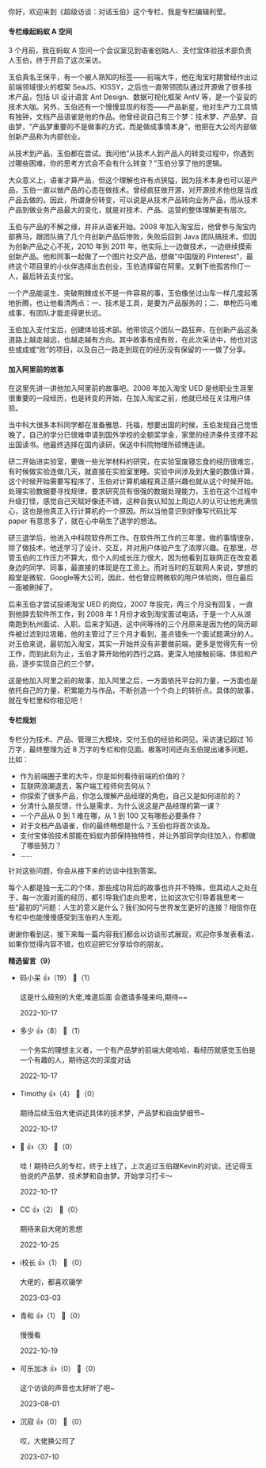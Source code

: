 你好，欢迎来到《超级访谈：对话玉伯》这个专栏，我是专栏编辑利莹。

#### **专栏缘起蚂蚁 A 空间**

3 个月前，我在蚂蚁 A 空间一个会议室见到语雀创始人、支付宝体验技术部负责人玉伯，终于开启了这次采访。

玉伯真名王保平，有一个被人熟知的标签——前端大牛，他在淘宝时期曾经作出过前端领域很火的框架 SeaJS、KISSY，之后也一直带领团队通过开源做了很多技术产品，包括 UI 设计语言 Ant Design、数据可视化框架 AntV 等，是一个妥妥的技术大咖。另外，玉伯还有一个慢慢显现的标签——产品新星，他对生产力工具情有独钟，文档产品语雀是他的作品。他曾经说自己有三个梦：技术梦、产品梦、自由梦，“产品梦重要的不是做事的方式，而是做成事情本身”，他把在大公司内部做创新产品称为内部创业。

从技术到产品，玉伯都在尝试。我问他“从技术人到产品人的转变过程中，你遇到过哪些困难，你的思考方式会不会有什么转变？”玉伯分享了他的逻辑。

大众意义上，语雀才算产品，但这个理解也许有点狭隘，因为技术本身也可以是产品，玉伯一直以做产品的心态在做技术。曾经疯狂做开源，对开源技术他也是当成产品去做的。因此，所谓身份转变，可以说是从技术产品转向业务产品，而从技术产品到做业务产品最大的变化，就是对技术、产品、运营的整体理解更有层次。

玉伯与产品的不解之缘，并非从语雀开始。2008 年加入淘宝后，他曾参与淘宝内部赛马，跟团队搞了几个月创新产品后惨败，失败后回到 Java 团队搞技术。但因为创新产品之心不死，2010 年到 2011 年，他实际上一边做技术，一边继续摸索创新产品。他和同事一起做了一个图片社交产品，想做“中国版的 Pinterest”，最终这个项目里的小伙伴选择出去创业，玉伯选择留在阿里。又剩下他孤苦伶仃一人，最后转去支付宝。

一个产品能诞生、突破荆棘成长不是一件容易的事，玉伯像坐过山车一样几度起落地折腾，也让他看清两点：一、技术是工具，是要为产品服务的；二、单枪匹马难成事，有团队才能走得更长远。

玉伯加入支付宝后，创建体验技术部。他带领这个团队一路狂奔，在创新产品这条道路上越走越远，也越走越有方向。其中故事有成有败，在此次采访中，他也对这些或成或“败”的项目，以及自己一路走到现在的经历没有保留的一一做了分享。

#### 加入阿里前的故事

在这里先讲一讲他加入阿里前的故事吧。2008 年加入淘宝 UED 是他职业生涯里很重要的一段经历，也是转变的开始，在加入淘宝之前，他就已经在关注用户体验。

当中科大很多本科同学都在准备雅思、托福，想要出国的时候，玉伯发现自己觉悟晚了，自己的学分已很难申请到国外学校的全额奖学金，家里的经济条件支撑不起出国读书。他最终选择在国内读研，保送中科院物理所硕博连读。

研二开始进实验室，要做一些光学材料的研究，在实验室废寝忘食的经历很难忘，有时候做实验连做几天，就直接在实验室里睡。实验中间涉及到大量的数值计算，这个时候开始需要写程序了，玉伯对计算机编程真正感兴趣也就从这个时候开始。处理实验数据要寻找规律，要求研究员有很强的数据处理能力，玉伯在这个过程中升级打怪，感觉自己天赋好像还不错，这种自我认知加上周边人的认可让他充满信心，这也是他真正入行计算机的一个原因。所以当他意识到好像写代码比写 paper 有意思多了，就在心中萌生了退学的想法。

研三退学后，他进入中科院软件所工作。在软件所工作的三年里，做的事情很杂，除了做技术，他还学习了设计、交互，并对用户体验产生了浓厚兴趣。在那里，尽管玉伯的工作压力不算大，但个人的成长压力很大，因为他看到互联网正在改变着身边的同学、同事，最直接的体现是在工资上。而对当时的互联网人来说，梦想的殿堂是微软、Google等大公司，因此，他也曾应聘微软的用户体验岗，但在最后一面被刷掉了。

后来玉伯才尝试投递淘宝 UED 的岗位，2007 年投完，两三个月没有回复，一直到他辞去软件所工作，到 2008 年 1 月份才收到淘宝面试电话，于是一个人从湖南跑到杭州面试、入职。后来才知道，这中间等待的三个月原来是因为他的简历邮件被过滤到垃圾箱，他的主管过了三个月才看到，差点错失一个面试题满分的人。对玉伯来说，最初加入淘宝，其实一开始并没有非要做前端，更多是觉得先有一份工作，而到此刻为止，玉伯才算开始他的西行之路，更深入地接触前端、体验和产品，逐步实现自己的三个梦。

这是他加入阿里之前的故事，加入阿里之后，一方面依托平台的力量，一方面也是依托自己的力量，积累能力与作品，不断创造一个个向上的转折点。具体的故事，就在专栏里和你相见吧！

#### 专栏规划

专栏分为技术、产品、管理三大模块，交付玉伯的经验和洞见。采访速记超过 16 万字，最终整理为近 8 万字的专栏和你见面。极客时间还向玉伯提出诸多问题，比如：

- 作为前端圈子里的大牛，你是如何看待前端的价值的？
- 互联网浪潮退去，客户端工程师何去何从？
- 你探索了很多产品，你怎么理解产品经理的角色，自己又是如何进阶的？
- 分清什么是反馈，什么是需求，为什么说这是产品经理的第一课？
- 一个产品从 0 到 1 难在哪，从 1 到 100 又有哪些必要条件？
- 对于文档产品语雀，你的最终畅想是什么？玉伯也将首次谈及。
- 支付宝体验技术部能在蚂蚁内部保持独特性，并让外部同学向往加入，你都做了哪些努力？
- ……

针对这些问题，你会从接下来的访谈中找到答案。

每个人都是独一无二的个体，那些成功背后的故事也许并不特殊，但其动人之处在于，每一次面对面的经历，都引导我们走向思考，比如这次它引导着我思考一些“最初的”问题：人生的意义是什么？我们如何与世界发生更好的连接？相信你在专栏中也能慢慢感受到玉伯的人生观。

谢谢你看到这，接下来每一篇内容我们都会以访谈形式展现，欢迎你多发表看法，如果你觉得内容不错，也欢迎把它分享给你的朋友。
<div><strong>精选留言（9）</strong></div><ul>
<li><span>码小呆</span> 👍（19） 💬（1）<p>这是什么级别的大佬,难道后面 会邀请多隆来吗,期待~~</p>2022-10-17</li><br/><li><span>多少</span> 👍（8） 💬（1）<p>一个务实的理想主义者，一个有产品梦的前端大佬哈哈，看经历就感觉玉伯是一个有趣的人，期待这次的深度对话</p>2022-10-17</li><br/><li><span>Timothy</span> 👍（4） 💬（0）<p>期待后续玉伯大佬讲述具体的技术梦，产品梦和自由梦细节~</p>2022-10-17</li><br/><li><span>🐑</span> 👍（3） 💬（0）<p>哇！期待已久的专栏，终于上线了，上次追过玉伯跟Kevin的对谈，还记得玉伯说的产品梦、技术梦和自由梦。开始学习打卡～</p>2022-10-17</li><br/><li><span>CC</span> 👍（2） 💬（0）<p>期待来自大佬的思想</p>2022-10-25</li><br/><li><span>i校长</span> 👍（1） 💬（0）<p>大佬的，都喜欢辍学</p>2023-03-03</li><br/><li><span>青和</span> 👍（1） 💬（0）<p>慢慢看
</p>2022-10-19</li><br/><li><span>可乐加冰</span> 👍（0） 💬（0）<p>这个访谈的声音也太好听了吧~</p>2023-08-01</li><br/><li><span>沉寂</span> 👍（0） 💬（0）<p>哎，大佬换公司了</p>2023-07-10</li><br/>
</ul>